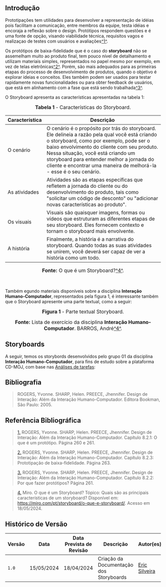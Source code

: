 ## <a>Introdução</a>

Prototipações tem utilidades para desenvolver a representação de idéias pois facilitam a comunicação, entre membros da equipe, testa idéias e encoraja a reflexão sobre o design. Protótipos respondem questões e é uma fonte de opção, visando viabilidade técnica, requisitos vagos e realizaçao de testes com usuários e avaliações<a id="anchor_1" href="#FRM1">^1^</a>.

Os protótipos de baixa-fidelidade que é o caso do **storyboard** não se assemelham muito ao produto final, tem pouco nível de detalhamento e utilizam materiais simples, representados no papel mesmo por exemplo, em vez de telas eletrônicas<a id="anchor_2" href="#FRM2">^2^</a>. Porém, são mais adequados para as primeiras etapas do processo de desenvolvimento de produtos, quando o objetivo é explorar ideias e conceitos. Eles também podem ser usados para testar rapidamente novas funcionalidades ou para obter feedback de usuários, que está em alinhamento com a fase que está sendo trabalhada<a id="anchor_3" href="#FRM3">^3^</a>.

O Storyboard apresenta as características apresentadas na tabela 1:

<font size="3"><p style="text-align: center"><b>Tabela 1</b> - Características do Storyboard.</p></font>

|Característica|Descrição|
|--------------|---------|
|O cenário|O cenário é o propósito por trás do storyboard. Ele delineia a razão pela qual você está criando o storyboard, como por exemplo, pode ser o baixo envolvimento do cliente com seu produto. Nessa situação, você está criando um storyboard para entender melhor a jornada do cliente e encontrar uma maneira de melhorá-la - esse é o seu cenário.|
|As atividades|Atividades são as etapas específicas que refletem a jornada do cliente ou do desenvolvimento do produto, tais como "solicitar um código de desconto" ou "adicionar novas características ao produto".|
|Os visuais|Visuais são quaisquer imagens, formas ou vídeos que estruturam as diferentes etapas de seu storyboard. Eles fornecem contexto e tornam o storyboard mais envolvente.|
|A história|Finalmente, a história é a narrativa do storyboard. Quando todas as suas atividades se unirem, você deverá ser capaz de ver a história como um todo.|

<font size="3"><p style="text-align: center"><b>Fonte:</b> O que é um Storyboard?<a id="anchor_4" href="#FRM4">^4^</a>.</p></font>
<br>
<br>
Também egundo materiais disponíveis sobre a disciplina **Interação Humano-Computador**, representados pela figura 1, é interessante também que o Storyboard apresente uma parte textual, como a seguir:

<font size="3"><p style="text-align: center"><b>Figura 1</b> - Parte textual Storyboard.</p></font>

<!-- ![Parte Textual do Storyboard](https://github.com/Interacao-Humano-Computador/2024.1-CD-MOJ/blob/git-pages/docs/assets/storyboardTextual.png?raw=true) -->

<font size="3"><p style="text-align: center"><b>Fonte:</b> Lista de exercício da disciplina **Interação Humano-Computador**. BARROS, André<a id="anchor_4" href="#FRM4">^4^</a>.</p></font>

## <a>Storyboards</a>

A seguir, temos os storybords desenvolvidos pelo grupo 01 da disciplina **Interação Humano-Computador**, para fins de estudo sobre a plataforma CD-MOJ, com base nas [Análises de tarefas](https://interacao-humano-computador.github.io/2024.1-CD-MOJ/analise-de-requisitos/analise-de-tarefas/analiseHierarquicaTarefa/#introducao):

## <a>Bibliografia</a>
> ROGERS, Yvonne. SHARP, Helen. PREECE, Jhennifer. Design de Interação: Além da Interação Humano-Computador. Editora Bookman, São Paulo: 2005.

## <a>Referência Bibliográfica</a>
> <a id="FRM1" href="#anchor_1">1.</a> ROGERS, Yvonne. SHARP, Helen. PREECE, Jhennifer. Design de Interação: Além da Interação Humano-Computador. Capítulo 8.2.1: O que é um protótipo. Página 260 e 261.

> <a id="FRM2" href="#anchor_2">2.</a> ROGERS, Yvonne. SHARP, Helen. PREECE, Jhennifer. Design de Interação: Além da Interação Humano-Computador. Capítulo 8.2.3: Prototipação de baixa-fidelidade. Página 263.

> <a id="FRM3" href="#anchor_3">3.</a> ROGERS, Yvonne. SHARP, Helen. PREECE, Jhennifer. Design de Interação: Além da Interação Humano-Computador. Capítulo 8.2.2: Por que fazer protótipos? Página 261.

> <a id="FRM4" href="#anchor_4">4.</a> Miro. O que é um Storyboard? Tópico: Quais são as principais características de um storyboard? Disponível em: <https://miro.com/pt/storyboard/o-que-e-storyboard/>. Acesso em 18/05/2024.

## <a>Histórico de Versão</a>

| Versão| Data | Data Prevista de Revisão | Descrição  | Autor(es)  | Revisor(es) |
| ------- | ------ | ---- | ------- | -------- | -------- |
| `1.0` | 15/05/2024 | 18/04/2024 | Criação da Documentação dos Storyboards| [Eric Silveira](https://github.com/ericbky) | [Arthur Alves](https://github.com/Arthrok), [João Artur](https://github.com/joao-artl) e [Luiz Gustavo](https://github.com/LuizGust4vo)|